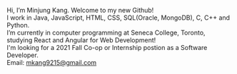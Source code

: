 Hi, I’m Minjung Kang. Welcome to my new Github!  
I work in Java, JavaScript, HTML, CSS, SQL(Oracle, MongoDB), C, C++ and Python.  
I’m currently in computer programming at Seneca College, Toronto, studying React and Angular for Web Development!  
I'm looking for a 2021 Fall Co-op or Internship postion as a Software Developer.  
Email: mkang9215@gmail.com  
